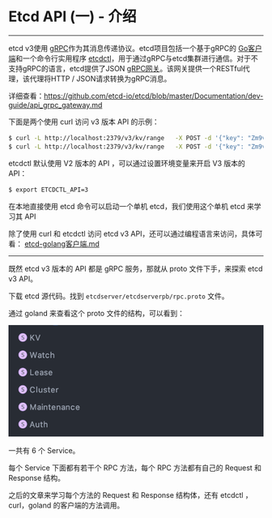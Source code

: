 # Etcd API (一) - 介绍

---

etcd v3使用 [gRPC](https://www.grpc.io/)作为其消息传递协议。etcd项目包括一个基于gRPC的 [Go客户端](https://github.com/coreos/etcd/tree/master/clientv3)和一个命令行实用程序 [etcdctl](https://github.com/coreos/etcd/tree/master/etcdctl)，用于通过gRPC与etcd集群进行通信。对于不支持gRPC的语言，etcd提供了JSON [gRPC网关](https://github.com/grpc-ecosystem/grpc-gateway)。该网关提供一个RESTful代理，该代理将HTTP / JSON请求转换为gRPC消息。

详细查看：https://github.com/etcd-io/etcd/blob/master/Documentation/dev-guide/api_grpc_gateway.md

下面是两个使用 curl 访问 v3 版本 API 的示例：

```bash
$ curl -L http://localhost:2379/v3/kv/range   -X POST -d '{"key": "Zm9v"}'
$ curl -L http://localhost:2379/v3/kv/range   -X POST -d '{"key": "Zm9v", "range_end": "Zm9w"}' | json_pp
```



etcdctl 默认使用 V2 版本的 API ，可以通过设置环境变量来开启 V3 版本的 API：

```bash
$ export ETCDCTL_API=3
```

在本地直接使用 etcd 命令可以启动一个单机 etcd，我们使用这个单机 etcd 来学习其 API 

除了使用 curl 和 etcdctl 访问 etcd v3 API，还可以通过编程语言来访问，具体可看： [etcd-golang客户端.md](../etcd-golang客户端.md) 



---



既然 etcd v3 版本的 API 都是 gRPC 服务，那就从 proto 文件下手，来探索 etcd v3 API。

下载 etcd 源代码。找到 `etcdserver/etcdserverpb/rpc.proto` 文件。

通过 goland 来查看这个 proto 文件的结构，可以看到：

![image-20200319135818836](../../../resource/image-20200319135818836.png)

一共有 6 个 Service。

每个 Service 下面都有若干个 RPC 方法，每个 RPC 方法都有自己的 Request 和 Response 结构。

之后的文章来学习每个方法的 Request 和 Response 结构体，还有 etcdctl ，curl，goland 的客户端的方法调用。















